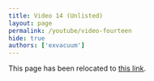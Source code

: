 ```yaml
---
title: Video 14 (Unlisted)
layout: page
permalink: /youtube/video-fourteen
hide: true
authors: ['exvacuum']
---
```


<html>
<head>
    <script type="text/javascript">
        window.location.replace("../youtube#video-fourteen");
    </script>
</head>
<body>
<p>This page has been relocated to <a href="../youtube#video-fourteen">this link</a>.</p>
</body>
</html>
